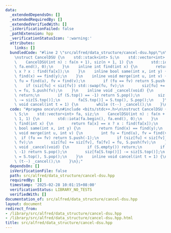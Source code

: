 ```yaml
---
data:
  _extendedDependsOn: []
  _extendedRequiredBy: []
  _extendedVerifiedWith: []
  _isVerificationFailed: false
  _pathExtension: hpp
  _verificationStatusIcon: ':warning:'
  attributes:
    links: []
  bundledCode: "#line 2 \"src/alfred/data_structure/cancel-dsu.hpp\"\n\n#include <bits/stdc++.h>\n\
    \nstruct CancelDSU {\n    std::stack<int> S;\n    std::vector<int> fa, siz;\n\
    \    CancelDSU(int n) : fa(n + 1), siz(n + 1, 1) {\n        std::iota(fa.begin(),\
    \ fa.end(), 0);\n    }\n    inline int find(int x) {\n        return fa[x] ==\
    \ x ? x : find(fa[x]);\n    }\n    inline bool same(int x, int y) {\n        return\
    \ find(x) == find(y);\n    }\n    inline void merge(int u, int v) {\n        int\
    \ fu = find(u), fv = find(v);\n        if (fu == fv) return S.push(-1);\n    \
    \    if (siz[fu] < siz[fv]) std::swap(fu, fv);\n        siz[fu] += siz[fv], fa[fv]\
    \ = fu, S.push(fv);\n    }\n    inline void _cancel(void) {\n        if (S.empty())\
    \ return;\n        if (S.top() == -1) return S.pop();\n        siz[fa[S.top()]]\
    \ -= siz[S.top()];\n        fa[S.top()] = S.top(), S.pop();\n    }\n    inline\
    \ void cancel(int t = 1) {\n        while (t--) _cancel();\n    }\n};\n"
  code: "#pragma once\n\n#include <bits/stdc++.h>\n\nstruct CancelDSU {\n    std::stack<int>\
    \ S;\n    std::vector<int> fa, siz;\n    CancelDSU(int n) : fa(n + 1), siz(n +\
    \ 1, 1) {\n        std::iota(fa.begin(), fa.end(), 0);\n    }\n    inline int\
    \ find(int x) {\n        return fa[x] == x ? x : find(fa[x]);\n    }\n    inline\
    \ bool same(int x, int y) {\n        return find(x) == find(y);\n    }\n    inline\
    \ void merge(int u, int v) {\n        int fu = find(u), fv = find(v);\n      \
    \  if (fu == fv) return S.push(-1);\n        if (siz[fu] < siz[fv]) std::swap(fu,\
    \ fv);\n        siz[fu] += siz[fv], fa[fv] = fu, S.push(fv);\n    }\n    inline\
    \ void _cancel(void) {\n        if (S.empty()) return;\n        if (S.top() ==\
    \ -1) return S.pop();\n        siz[fa[S.top()]] -= siz[S.top()];\n        fa[S.top()]\
    \ = S.top(), S.pop();\n    }\n    inline void cancel(int t = 1) {\n        while\
    \ (t--) _cancel();\n    }\n};"
  dependsOn: []
  isVerificationFile: false
  path: src/alfred/data_structure/cancel-dsu.hpp
  requiredBy: []
  timestamp: '2025-02-28 10:01:15+08:00'
  verificationStatus: LIBRARY_NO_TESTS
  verifiedWith: []
documentation_of: src/alfred/data_structure/cancel-dsu.hpp
layout: document
redirect_from:
- /library/src/alfred/data_structure/cancel-dsu.hpp
- /library/src/alfred/data_structure/cancel-dsu.hpp.html
title: src/alfred/data_structure/cancel-dsu.hpp
---
```

